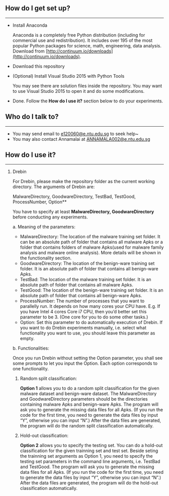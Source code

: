 ## **How do I get set up?** ##
***
* Install Anaconda

    Anaconda is a completely free Python distribution (including for commercial use and redistribution). It includes over 195 of the most popular Python packages for science, math, engineering, data analysis.
Download from [http://continuum.io/downloads](http://continuum.io/downloads).

* Download this repository
* (Optional) Install Visual Studio 2015 with Python Tools

    You may see there are solution files inside the repository. You may want to use Visual Studio 2015 to open it and do some modifications.

* Done. Follow the **How do I use it?** section below to do your experiments.

## **Who do I talk to?** ##
***
* You may send email to [e120060@e.ntu.edu.sg](mailto:e120060@e.ntu.edu.sg) to seek help~
* You may also contact Annamalai at ANNAMALA002@e.ntu.edu.sg

## **How do I use it?** ##
***
1. Drebin

    For Drebin, please make the repository folder as the current working directory. The arguments of Drebin are: 

    MalwareDirectory, GoodwareDirectory, TestBad, TestGood, ProcessNumber, Option**

    You have to specify at least **MalwareDirectory, GoodwareDirectory** before conducting any experiments.

    a. Meaning of the parameters:

    * MalwareDirectory: The location of the malware training set folder. It can be an absolute path of folder that contains all malware Apks or a folder that contains folders of malware Apks(used for malware family analysis and malware online analysis). More details will be shown in the functionality section.
    * GoodwareDirectory: The location of the benign-ware training set folder. It is an absolute path of folder that contains all benign-ware Apks.
    * TestBad: The location of the malware training set folder. It is an absolute path of folder that contains all malware Apks.
    * TestGood: The location of the benign-ware training set folder. It is an absolute path of folder that contains all benign-ware Apks.
    * ProcessNumber: The number of processes that you want to parallelly run. It depends on how many cores your CPU have. E.g. If you have Intel 4 cores Core i7 CPU, then you’d better set this parameter to be 3. (One core for you to do some other tasks.)
    * Option: Set this parameter to do automatically execution of Drebin. If you want to do Drebin experiments manually, i.e. select what functionality you want to use, you should leave this parameter as empty.

    b. Functionalities:

    Once you run Drebin without setting the Option parameter, you shall see some prompts to let you input the Option. Each option corresponds to one functionality.

    1. Random split classification:

        **Option 1** allows you to do a random split classification for the given malware dataset and benign-ware dataset. The MalwareDirectory and GoodwareDirectory parameters should be the directories containing malware Apks and benign-ware Apks. The program will ask you to generate the missing data files for all Apks. (If you run the code for the first time, you need to generate the data files by input “Y”, otherwise you can input “N”.) After the data files are generated, the program will do the random split classification automatically.

    2. Hold-out classification:

        **Option 2** allows you to specify the testing set. You can do a hold-out classification for the given trainning set and test set. Beside seting the trainning set arguments as Option 1, you need to specify the testing set parameters in the command line arguments, i.e. TestBad and TestGood. The program will ask you to generate the missing data files for all Apks. (If you run the code for the first time, you need to generate the data files by input “Y”, otherwise you can input “N”.) After the data files are generated, the program will do the hold-out classification automatically.
